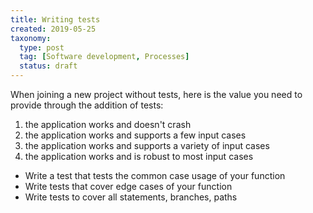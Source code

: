 ```yaml
---
title: Writing tests
created: 2019-05-25
taxonomy:
  type: post
  tag: [Software development, Processes]
  status: draft
---
```


When joining a new project without tests, here is the value you need to provide through the addition of tests:
1. the application works and doesn't crash
2. the application works and supports a few input cases
3. the application works and supports a variety of input cases
4. the application works and is robust to most input cases

* Write a test that tests the common case usage of your function
* Write tests that cover edge cases of your function
* Write tests to cover all statements, branches, paths
